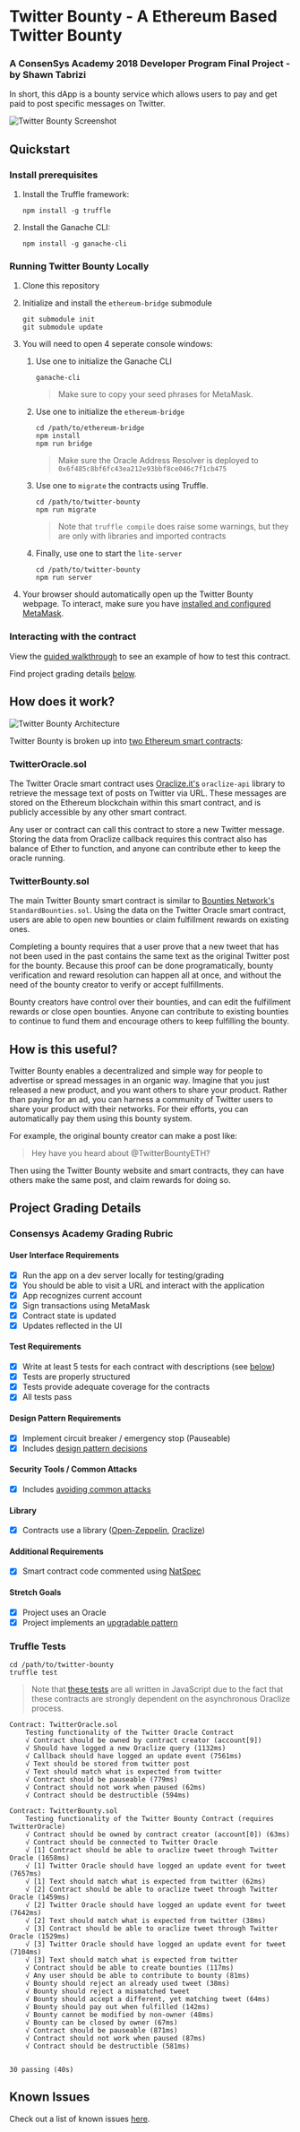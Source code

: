 # Twitter Bounty - A Ethereum Based Twitter Bounty
### A ConsenSys Academy 2018 Developer Program Final Project - by Shawn Tabrizi

In short, this dApp is a bounty service which allows users to pay and get paid to post specific messages on Twitter.

![Twitter Bounty Screenshot](./twitter-bounty/src/img/screenshot.PNG)

## Quickstart
### Install prerequisites
1. Install the Truffle framework:

       npm install -g truffle
2. Install the Ganache CLI:

       npm install -g ganache-cli

### Running Twitter Bounty Locally
1. Clone this repository
2. Initialize and install the `ethereum-bridge` submodule

       git submodule init
       git submodule update
3. You will need to open 4 seperate console windows:

    1. Use one to initialize the Ganache CLI

           ganache-cli
       > Make sure to copy your seed phrases for MetaMask.

    2. Use one to initialize the `ethereum-bridge`

           cd /path/to/ethereum-bridge
           npm install
           npm run bridge
        > Make sure the Oracle Address Resolver is deployed to `0x6f485c8bf6fc43ea212e93bbf8ce046c7f1cb475`

    3. Use one to `migrate` the contracts using Truffle.

           cd /path/to/twitter-bounty
           npm run migrate
        
        > Note that `truffle compile` does raise some warnings, but they are only with libraries and imported contracts

    4. Finally, use one to start the `lite-server`

           cd /path/to/twitter-bounty
           npm run server

4. Your browser should automatically open up the Twitter Bounty webpage. To interact, make sure you have [installed and configured MetaMask](https://truffleframework.com/tutorials/pet-shop#installing-and-configuring-metamask).

### Interacting with the contract

View the [guided walkthrough](./walkthrough.md) to see an example of how to test this contract.

Find project grading details [below](#project-grading-details).

## How does it work?

![Twitter Bounty Architecture](./twitter-bounty/src/img/twitter-bounty-architecture.png)

Twitter Bounty is broken up into [two Ethereum smart contracts](./twitter-bounty/contracts):

### TwitterOracle.sol
The Twitter Oracle smart contract uses [Oraclize.it's](http://www.oraclize.it/) `oraclize-api` library to retrieve the message text of posts on Twitter via URL. These messages are stored on the Ethereum blockchain within this smart contract, and is publicly accessible by any other smart contract.

Any user or contract can call this contract to store a new Twitter message. Storing the data from Oraclize callback requires this contract also has balance of Ether to function, and anyone can contribute ether to keep the oracle running.

### TwitterBounty.sol
The main Twitter Bounty smart contract is similar to [Bounties Network's](https://github.com/Bounties-Network/StandardBounties) `StandardBounties.sol`. Using the data on the Twitter Oracle smart contract, users are able to open new bounties or claim fulfillment rewards on existing ones.

Completing a bounty requires that a user prove that a new tweet that has not been used in the past contains the same text as the original Twitter post for the bounty. Because this proof can be done programatically, bounty verification and reward resolution can happen all at once, and without the need of the bounty creator to verify or accept fulfillments.

Bounty creators have control over their bounties, and can edit the fulfillment rewards or close open bounties. Anyone can contribute to existing bounties to continue to fund them and encourage others to keep fulfilling the bounty.

## How is this useful?
Twitter Bounty enables a decentralized and simple way for people to advertise or spread messages in an organic way. Imagine that you just released a new product, and you want others to share your product. Rather than paying for an ad, you can harness a community of Twitter users to share your product with their networks. For their efforts, you can automatically pay them using this bounty system.

For example, the original bounty creator can make a post like:

> Hey have you heard about @TwitterBountyETH?

Then using the Twitter Bounty website and smart contracts, they can have others make the same post, and claim rewards for doing so.


## Project Grading Details

### Consensys Academy Grading Rubric

#### User Interface Requirements
- [x] Run the app on a dev server locally for testing/grading
- [x] You should be able to visit a URL and interact with the application
- [x] App recognizes current account
- [x] Sign transactions using MetaMask
- [x] Contract state is updated
- [x] Updates reflected in the UI
 
#### Test Requirements
- [x] Write at least 5 tests for each contract with descriptions (see [below](#truffle-tests))
- [x] Tests are properly structured
- [x] Tests provide adequate coverage for the contracts
- [x] All tests pass
 
#### Design Pattern Requirements
- [x] Implement circuit breaker / emergency stop (Pauseable)
- [x] Includes [design pattern decisions](./design_pattern_desicions.md)
 
#### Security Tools / Common Attacks
- [x] Includes [avoiding common attacks](./avoiding_common_attacks.md)

#### Library
- [x] Contracts use a library ([Open-Zeppelin](./twitter-bounty/installed_contracts/zeppelin), [Oraclize](./twitter-bounty/installed_contracts/oraclize-api))

#### Additional Requirements
- [x] Smart contract code commented using [NatSpec](https://github.com/ethereum/wiki/wiki/Ethereum-Natural-Specification-Format)

#### Stretch Goals
- [x] Project uses an Oracle
- [x] Project implements an [upgradable pattern](./design_pattern_desicions.md#upgradability)

### Truffle Tests
    cd /path/to/twitter-bounty
    truffle test

> Note that [these tests](./twitter-bounty/test) are all written in JavaScript due to the fact that these contracts are strongly dependent on the asynchronous Oraclize process.

<break>

    Contract: TwitterOracle.sol
        Testing functionality of the Twitter Oracle Contract
        √ Contract should be owned by contract creator (account[9])
        √ Should have logged a new Oraclize query (1132ms)
        √ Callback should have logged an update event (7561ms)
        √ Text should be stored from twitter post
        √ Text should match what is expected from twitter
        √ Contract should be pauseable (779ms)
        √ Contract should not work when paused (62ms)
        √ Contract should be destructible (594ms)

    Contract: TwitterBounty.sol
        Testing functionality of the Twitter Bounty Contract (requires TwitterOracle)
        √ Contract should be owned by contract creator (account[0]) (63ms)
        √ Contract should be connected to Twitter Oracle
        √ [1] Contract should be able to oraclize tweet through Twitter Oracle (1658ms)
        √ [1] Twitter Oracle should have logged an update event for tweet (7657ms)
        √ [1] Text should match what is expected from twitter (62ms)
        √ [2] Contract should be able to oraclize tweet through Twitter Oracle (1459ms)
        √ [2] Twitter Oracle should have logged an update event for tweet (7642ms)
        √ [2] Text should match what is expected from twitter (38ms)
        √ [3] Contract should be able to oraclize tweet through Twitter Oracle (1529ms)
        √ [3] Twitter Oracle should have logged an update event for tweet (7104ms)
        √ [3] Text should match what is expected from twitter
        √ Contract should be able to create bounties (117ms)
        √ Any user should be able to contribute to bounty (81ms)
        √ Bounty should reject an already used tweet (38ms)
        √ Bounty should reject a mismatched tweet
        √ Bounty should accept a different, yet matching tweet (64ms)
        √ Bounty should pay out when fulfilled (142ms)
        √ Bounty cannot be modified by non-owner (48ms)
        √ Bounty can be closed by owner (67ms)
        √ Contract should be pauseable (871ms)
        √ Contract should not work when paused (87ms)
        √ Contract should be destructible (581ms)


    30 passing (40s)

## Known Issues

Check out a list of known issues [here](./walkthrough.md#known-issues).